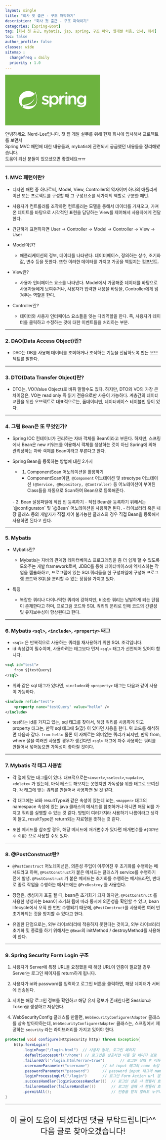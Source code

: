 ```yaml
---
layout: single
title: "회사 첫 출근 - 구조 파악하기"
description: "회사 첫 출근 - 구조 파악하기"
categories: [Spring-Boot]
tag: [회사 첫 출근, mybatis, jsp, spring, 구조 파악, 웹개발 처음, 입사, 회사]
toc: false
author_profile: false
classes: wide
sitemap :
  changefreq : daily
  priority : 1.0
---
```


![](/assets/img/etc/javaspring.png)

안녕하세요. Nerd-Lee입니다. 첫 웹 개발 실무를 위해 현재 회사에 입사해서 프로젝트를 보면서<br>
Spring MVC 패턴에 대한 내용들과, mybatis에 관련되서 궁금했던 내용들을 정리해봤습니다.<br>
도움이 되신 분들이 있으셨으면 좋겠네요ㅠㅠ

---

### 1. MVC 패턴이란?

- 디자인 패턴 중 하나로써, Model, View, Controller의 약자이며 하나의 애플리케이션 또는 프로젝트를 구성할 때 그 구성요소를 세가지의 역할로 구분한 패턴.

- 사용자가 컨트롤러를 조작하면 컨트롤러는 모델을 통해서 데이터를 가져오고, 가져온 데이트를 바탕으로 시각적인 표현을 담당하는 View를 제어해서 사용자에게 전달한다.

- 간단하게 표현하자면 User -> Controller -> Model -> Controller -> View -> User

- Model이란?
  - 애플리케이션의 정보, 데이터를 나타낸다. 데이터베이스, 정의하는 상수, 초기화값, 변수 등을 뜻한다. 또한 이러한 데이터를 가지고 가공을 책임지는 컴포넌트.
  
 
- View란?
  - 사용자 인터페이스 요소를 나타낸다. Model에서 가공해준 데이터를 바탕으로 사용자들에게 보여주거나, 사용자가 입력한 내용을 바탕을, Controller에게 넘겨주는 역할을 한다.
  
  
- Controller란?
   - 데이터와 사용자 인터페이스 요소들을 잇는 다리역할을 한다. 즉, 사용자가 데이터를 클릭하고 수정하는 것에 대한 이벤트들을 처리하는 부분.
   
---
   
### 2. DAO(Data Access Object)란?

- DAO는 DB를 사용해 데이터를 조회하거나 조작하는 기능을 전담하도록 만든 오브젝트를 말한다.

---

### 3. DTO(Data Transfer Object)란?

- DTO는, VO(Value Object)로 바꿔 말할수도 있다. 하지만, DTO와 VO의 가장 큰 차이점은, VO는 read only 즉 읽기 전용으로만 사용이 가능하다. 계층간의 데이터 교환을 위한 오브젝트로
대표적으로는, 폼데이터빈, 데이터베이스 테이블빈 등이 있다.

---

### 4. 그럼 Bean은 또 무엇인가?
- Spring IOC 컨테이너가 관리하는 자바 객체를 Bean이라고 부른다. 하지만, 스프링에서 Bean은 new 키워드를 이용해서 객체를 생성하는 것이 아닌 Spring에 의해 관리당하는 자바 객체를 Bean이라고 부른다고 한다.

- Spring Bean을 등록하는 방법에 대한 2가지
  - 1. ComponentScan 어노테이션을 활용하기
    - ComponentScan이란, `@Component` 어노테이션 및 streotype 어노테이션 `(@Service, @Repository, @Controller)` 등 어노테이션이 부여된 Class들을 자동으로 Scan하여 Bean으로 등록해준다.
   <br> 
   - 2. Bean 설정파일에 직접 빈 등록하기
     - 직접 Bean을 등록하기 위해서는 `@configuraton` 및 `@Bean` 어노테이션을 사용하면 된다.
     - 라이브러리 혹은 내장 클래스 등의 개발자가 직접 제어 불가능한 클래스의 경우 직접 Bean을 등록해서 사용하면 된다고 한다.

---

### 5. Mybatis
  - Mybatis란?
    - Mybatis는 자바의 관계형 데이터베이스 프로그래밍을 좀 더 쉽게 할 수 있도록 도와주는 개발 framework로써, JDBC를 통해 데이터베이스에 엑세스하는 작업을 캡슐화하고, 프로그램에 있는 SQL쿼리들을 한 구성파일에 구성해 프로그램 코드와 SQL을 분리할 수 있는 장점을 가지고 있다.
    
  - 특징
    - 복잡한 쿼리나 다이나믹한 쿼리에 강하지만, 비슷한 쿼리는 남발하게 되는 단점이 존재한다고 하며, 프로그램 코드와 SQL 쿼리의 분리로 인해 코드의 간결성 및 유지보수성이 향상된다고 한다.
     
---  
  
### 6. Mybatis `<sql>`, `<include>`, `<property>` 태그

  - `<sql>` 은 반복적으로 사용하는 쿼리를 재사용하기 위한 SQL 조각입니다.
  - id 속성값이 필수이며, 사용하려는 태그보다 먼저 `<sql>` 태그가 선언되어 있어야 합니다.
  
```xml
<sql id="test">
	from ${testQuery}
</sql>
```

 - 위와 같은 sql 태그가 있다면, `<include>`와 `<property>` 태그는 다음과 같이 사용이 가능하다.
 
```xml
<include refid="test">
  	<property name="testQuery" value="hello" />
</include>
```

 - test라는 id를 가지고 있는, sql 태그를 찾아서, 해당 쿼리를 사용하게 되고 property 태그는, 만약 sql 태그에 ${값} 이 있다면 사용을 한다. 위 코드를 해석하면 다음과 같다.
`from hello` 물론 이 자체로는 의미없는 쿼리가 되지만, 만약 from, where 절을 여러번 사용할 경우가 생긴다면 `<sql>` 태그에 자주 사용하는 쿼리를 만들어서 넣어놓으면 가독성이 좋아질 것이다.

---

### 7. Mybatis 각 태그 사용법

- 각 절에 맞는 태그들이 있다. 대표적으로는`<insert>`,`<select>`,`<update>`,`<delete>` 가 있는데, 아직 테스트 해보지는 못했지만 가독성을 위한 태그로 보여진다. 각 태그에 맞는 쿼리를 만들어서 사용하면 될 것 같다.

- 각 태그에는 id와 resultType과 같은 속성이 있는데 id는, `<mapper>` 태그의 namespace 속성에 있는 java 클래스의 메서드를 참조하거나 아니면 해당 id를 가지고 쿼리를 실행할 수 있는 것 같다. 방법이 여러가지라 사용하기 나름이라고 생각이 들고, resultType은 return되는 자료형을 뜻하는 것 같다.

- 또한 메서드를 참조할 경우, 해당 메서드에 매개변수가 있다면 매개변수를 `#{매개변수 이름}` 으로 사용할 수도 있다.

---

### 8. @PostConstruct란?
- `@PostConstruct` 어노테이션은, 의존성 주입이 이루어진 후 초기화를 수행하는 메서드라고 하며, `@PostConstruct`가 붙은 메서드는 클래스가 service를 수행하기 전에 발생. `@PostConstruct` 가 붙은 메서드는 초기화를 수행하는 메서드라면, 반대로 종료 작업을 수행하는 메서드에는 `@PreDestroy` 를 사용한다.

- 장점은, 생성자가 호출 될 때, bean은 초기화가 되지 않지만, `@PostConstruct` 를 사용한 생성자는 bean이 초기화 됨에 따라 동시에 의존성을 확인할 수 있고, bean lifecycle에서 오직 한 번만 수행되기 때문에, `@PostConstruct`를 사용하면 여러 번 초기화되는 것을 방지할 수 있다고 한다. 

- 유일한 단점으로는, 외부 라이브러리에 적용하지 못한다는 것이고, 외부 라이브러리 초기화 및 종료를 하기 위해서는 `@Bean`의 initMethod / destroyMethod를 사용해야 한다.

---

### 9. Spring Security Form Login 구조

1. 사용자가 Server에 특정 URL을 요청했을 때 해당 URL이 인증이 필요할 경우 Server는 로그인 페이지를 return하게 됩니다.

2. 사용자가 id와 password를 입력하고 로그인 버튼을 클릭하면, 해당 데이터가 서버에 전송된다.

3. 서버는 해당 로그인 정보를 확인하고 해당 유저 정보가 존재한다면 Session과 Token을 생성하고 저장한다.

4. WebSecurityConfig 클래스를 만들면, `WebSecurityConfigurerAdapter` 클래스를 상속 받아야하는데, `WebSecurityConfigurerAdapter` 클래스는, 스프링에서 제공하는 `security` 라는 라이브러리를 가지고 있어야 한다.

```java
protected void configure(HttpSecurity http) throws Exception{
	http.formLogin()
    	.loginPage("/login.html")  // 사용자 정의, 로그인 페이지
        .defaultSuccessUrl("/home")	// 로그인을 성공하면 이동 할 페이지 경로
        .failureUrl("/login.html?error=true")		// 로그인 실패 후 이동 할 페이지 경로
        .usernameParameter("username")		// id input 태그의 name 속성 값
        .passwordParameter("password")		// password input 태그의 name 속성 값
        .loginProcessingUrl("/login")		// 로그인 Form Action url 경로
        .successHandler(loginSuccessHandler())	// 로그인 성공 시 핸들러 호출
        .failureHandler(failureHandler())		// 로그인 실패 시 핸들러 호출
        .permitAll();							// 인증을 받지 않아도 누구나 접근 가능하게 하는 함수
}
```

---

<br>

<div style="font-size:25px; text-align:center">
이 글이 도움이 되셨다면 댓글 부탁드립니다^^<br>
다음 글로 찾아오겠습니다!

</div>